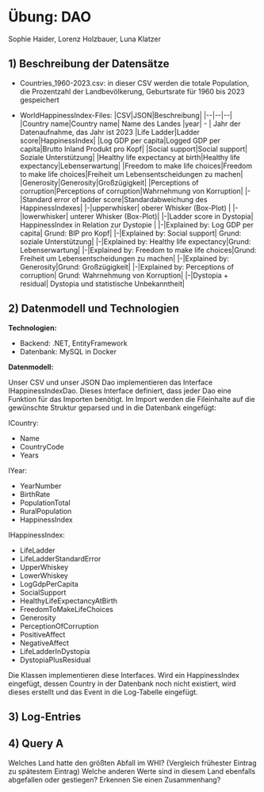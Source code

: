 # Übung: DAO

Sophie Haider, Lorenz Holzbauer, Luna Klatzer

## 1) Beschreibung der Datensätze
- Countries_1960-2023.csv: in dieser CSV werden die totale Population, die Prozentzahl der Landbevölkerung, Geburtsrate für 1960 bis 2023 gespeichert

- WorldHappinessIndex-Files:
    |CSV|JSON|Beschreibung|
    |--|--|--|
    |Country name|Country name| Name des Landes
    |year| \- | Jahr der Datenaufnahme, das Jahr ist 2023
    |Life Ladder|Ladder score|HappinessIndex|
    |Log GDP per capita|Logged GDP per capita|Brutto Inland Produkt pro Kopf| 
    |Social support|Social support| Soziale Unterstützung|
    |Healthy life expectancy at birth|Healthy life expectancy|Lebenserwartung|
    |Freedom to make life choices|Freedom to make life choices|Freiheit um Lebensentscheidungen zu machen|
    |Generosity|Generosity|Großzügigkeit|
    |Perceptions of corruption|Perceptions of corruption|Wahrnehmung von Korruption|
    |\-|Standard error of ladder score|Standardabweichung des HappinessIndexes|
    |\-|upperwhisker| oberer Whisker (Box-Plot) |
    |\-|lowerwhisker| unterer Whisker (Box-Plot)|
    |\-|Ladder score in Dystopia| HappinessIndex in Relation zur Dystopie |
    |\-|Explained by: Log GDP per capita| Grund: BIP pro Kopf|
    |\-|Explained by: Social support| Grund: soziale Unterstützung|
    |\-|Explained by: Healthy life expectancy|Grund: Lebenserwartung|
    |\-|Explained by: Freedom to make life choices|Grund: Freiheit um Lebensentscheidungen zu machen|
    |\-|Explained by: Generosity|Grund: Großzügigkeit|
    |\-|Explained by: Perceptions of corruption| Grund: Wahrnehmung von Korruption|
    |\-|Dystopia + residual| Dystopia und statistische Unbekanntheit|


## 2) Datenmodell und Technologien
**Technologien:**
- Backend: .NET, EntityFramework
- Datenbank: MySQL in Docker

**Datenmodell:**

Unser CSV und unser JSON Dao implementieren das Interface IHappinessIndexDao. Dieses Interface definiert, dass jeder Dao eine Funktion für das Importen benötigt. Im Import werden die Fileinhalte auf die gewünschte Struktur geparsed und in die Datenbank eingefügt:

ICountry:
- Name
- CountryCode
- Years

IYear:
- YearNumber
- BirthRate
- PopulationTotal
- RuralPopulation
- HappinessIndex

IHappinessIndex:
- LifeLadder
- LifeLadderStandardError
- UpperWhiskey
- LowerWhiskey
- LogGdpPerCapita
- SocialSupport
- HealthyLifeExpectancyAtBirth
- FreedomToMakeLifeChoices
- Generosity
- PerceptionOfCorruption
- PositiveAffect
- NegativeAffect
- LifeLadderInDystopia
- DystopiaPlusResidual

Die Klassen implementieren diese Interfaces. Wird ein HappinessIndex eingefügt, dessen Country in der Datenbank noch nicht existiert, wird dieses erstellt und das Event in die Log-Tabelle eingefügt.

## 3) Log-Entries

## 4) Query A

Welches Land hatte den größten Abfall im WHI? (Vergleich frühester Eintrag zu spätestem Eintrag) Welche anderen Werte sind in diesem Land ebenfalls abgefallen oder gestiegen? Erkennen Sie 
einen Zusammenhang?